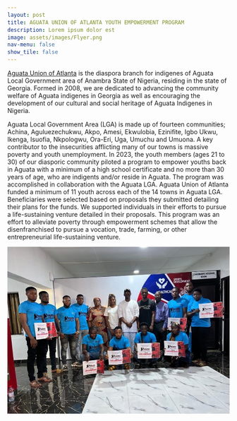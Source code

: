 ```yaml
---
layout: post
title: AGUATA UNION OF ATLANTA YOUTH EMPOWERMENT PROGRAM
description: Lorem ipsum dolor est
image: assets/images/Flyer.png
nav-menu: false
show_tile: false
---
```


[Aguata Union of Atlanta](https://aguataunion.com/) is the diaspora branch for indigenes of Aguata Local Government area of Anambra State of Nigeria, residing in the state of Georgia. Formed in 2008, we are dedicated to advancing the community welfare of Aguata indigenes in Georgia as well as encouraging the development of our cultural and social heritage of Aguata Indigenes in Nigeria.

Aguata Local Government Area (LGA) is made up of fourteen communities; Achina, Aguluezechukwu, Akpo, Amesi, Ekwulobia, Ezinifite, Igbo Ukwu, Ikenga, Isuofia, Nkpologwu, Ora-Eri, Uga, Umuchu and Umuona. A key contributor to the insecurities afflicting many of our towns is massive poverty and youth unemployment. In 2023, the youth members (ages 21 to 30) of our diasporic community piloted a program to empower youths back in Aguata with a minimum of a high school certificate and no more than 30 years of age, who are indigents and/or reside in Aguata. The program was accomplished in collaboration with the Aguata LGA. Aguata Union of Atlanta funded a minimum of 11 youth across each of the 14 towns in Aguata LGA. Beneficiaries were selected based on proposals they submitted detailing their plans for the funds. We supported individuals in their efforts to pursue a life-sustaining venture detailed in their proposals. This program was an effort to alleviate poverty through empowerment schemes that allow the disenfranchised to pursue a vocation, trade, farming, or other entrepreneurial life-sustaining venture.

<center>
<img src="assets/images/IMG_6747.JPG"/>
</center>
